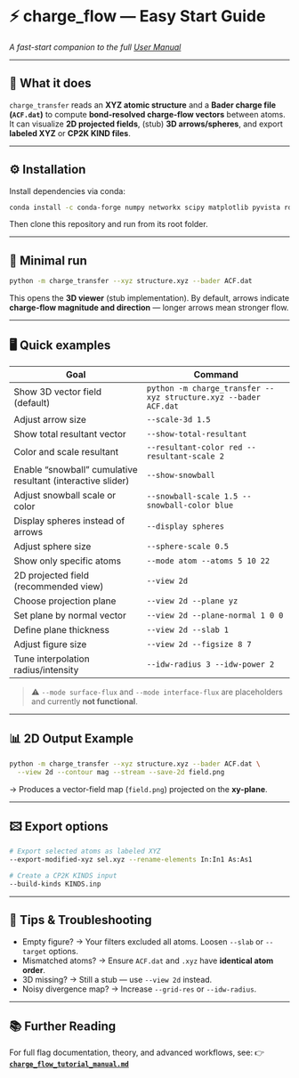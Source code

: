 # ⚡ charge_flow — Easy Start Guide

*A fast-start companion to the full [User Manual](charge_flow_tutorial_manual.md)*

---

## 🧬 What it does

`charge_transfer` reads an **XYZ atomic structure** and a **Bader charge file (`ACF.dat`)** to compute **bond-resolved charge-flow vectors** between atoms.
It can visualize **2D projected fields**, (stub) **3D arrows/spheres**, and export **labeled XYZ** or **CP2K KIND files**.

---

## ⚙️ Installation

Install dependencies via conda:

```bash
conda install -c conda-forge numpy networkx scipy matplotlib pyvista rdkit
```

Then clone this repository and run from its root folder.

---

## 🚀 Minimal run

```bash
python -m charge_transfer --xyz structure.xyz --bader ACF.dat
```

This opens the **3D viewer** (stub implementation).
By default, arrows indicate **charge-flow magnitude and direction** — longer arrows mean stronger flow.

---

## 🖥️ Quick examples

| Goal                                                        | Command                                                         |
| ----------------------------------------------------------- | --------------------------------------------------------------- |
| Show 3D vector field (default)                              | `python -m charge_transfer --xyz structure.xyz --bader ACF.dat` |
| Adjust arrow size                                           | `--scale-3d 1.5`                                                |
| Show total resultant vector                                 | `--show-total-resultant`                                        |
| Color and scale resultant                                   | `--resultant-color red --resultant-scale 2`                     |
| Enable “snowball” cumulative resultant (interactive slider) | `--show-snowball`                                               |
| Adjust snowball scale or color                              | `--snowball-scale 1.5 --snowball-color blue`                    |
| Display spheres instead of arrows                           | `--display spheres`                                             |
| Adjust sphere size                                          | `--sphere-scale 0.5`                                            |
| Show only specific atoms                                    | `--mode atom --atoms 5 10 22`                                   |
| 2D projected field (recommended view)                       | `--view 2d`                                                     |
| Choose projection plane                                     | `--view 2d --plane yz`                                          |
| Set plane by normal vector                                  | `--view 2d --plane-normal 1 0 0`                                |
| Define plane thickness                                      | `--view 2d --slab 1`                                            |
| Adjust figure size                                          | `--view 2d --figsize 8 7`                                       |
| Tune interpolation radius/intensity                         | `--idw-radius 3 --idw-power 2`                                  |

> ⚠️ `--mode surface-flux` and `--mode interface-flux` are placeholders and currently **not functional**.

---

## 📊 2D Output Example

```bash
python -m charge_transfer --xyz structure.xyz --bader ACF.dat \
  --view 2d --contour mag --stream --save-2d field.png
```

→ Produces a vector-field map (`field.png`) projected on the **xy-plane**.

---

## 🖾 Export options

```bash
# Export selected atoms as labeled XYZ
--export-modified-xyz sel.xyz --rename-elements In:In1 As:As1

# Create a CP2K KINDS input
--build-kinds KINDS.inp
```

---

## 🧠 Tips & Troubleshooting

* Empty figure? → Your filters excluded all atoms. Loosen `--slab` or `--target` options.
* Mismatched atoms? → Ensure `ACF.dat` and `.xyz` have **identical atom order**.
* 3D missing? → Still a stub — use `--view 2d` instead.
* Noisy divergence map? → Increase `--grid-res` or `--idw-radius`.

---

## 📚 Further Reading

For full flag documentation, theory, and advanced workflows, see:
👉 **[`charge_flow_tutorial_manual.md`](charge_flow_tutorial_manual.md)**
